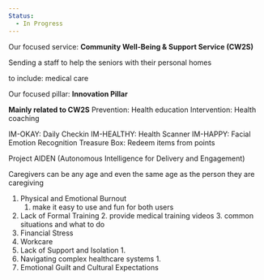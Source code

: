 ```yaml
---
Status:
  - In Progress
---
```

Our focused service:
**Community Well-Being & Support Service (CW2S)**

Sending a staff to help the seniors with their personal homes

to include: medical care


Our focused pillar:
**Innovation Pillar** 

**Mainly related to CW2S**
Prevention: Health education
Intervention: Health coaching

IM-OKAY: Daily Checkin
IM-HEALTHY: Health Scanner
IM-HAPPY: Facial Emotion Recognition
Treasure Box: Redeem items from points

Project AIDEN (Autonomous Intelligence for Delivery and Engagement)

Caregivers can be any age and even the same age as the person they are caregiving

1. Physical and Emotional Burnout
	1. make it easy to use and fun for both users
2.  Lack of Formal Training
	2. provide medical training videos
	3. common situations and what to do
3. Financial Stress
4. Workcare
5. Lack of Support and Isolation
	1. 
6. Navigating complex healthcare systems
	1. 
7. Emotional Guilt and Cultural Expectations